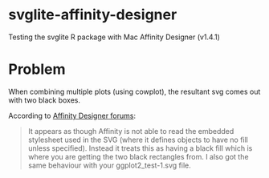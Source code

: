 # svglite-affinity-designer

Testing the svglite R package with Mac Affinity Designer (v1.4.1)

# Problem

When combining multiple plots (using cowplot), the resultant svg comes out with two black boxes. 

According to [Affinity Designer forums](https://affinity.serif.com/forum/index.php?/topic/18153-svg-from-r-using-ggplot2svglitecowplot/):

> It appears as though Affinity is not able to read the embedded stylesheet used in the SVG (where it defines objects to have no fill unless specified). Instead it treats this as having a black fill which is where you are getting the two black rectangles from. I also got the same behaviour with your ggplot2_test-1.svg file.
